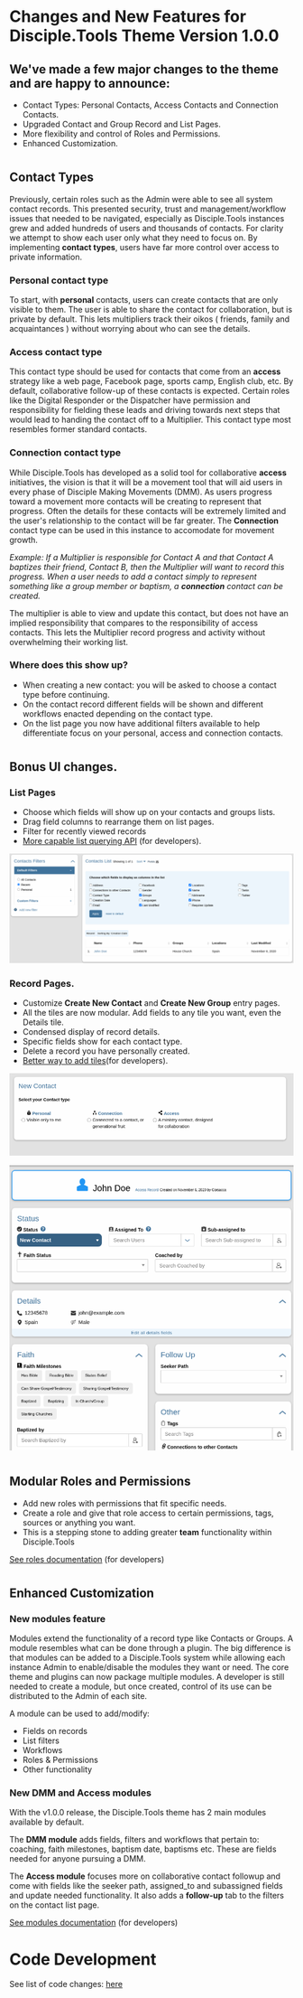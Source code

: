 # Changes and New Features for Disciple.Tools Theme Version 1.0.0 

## We've made a few major changes to the theme and are happy to announce:
- Contact Types: Personal Contacts, Access Contacts and Connection Contacts. 
- Upgraded Contact and Group Record and List Pages.
- More flexibility and control of Roles and Permissions.
- Enhanced Customization.

#

## Contact Types
Previously, certain roles such as the Admin were able to see all system contact records. This presented security, trust and management/workflow issues that needed to be navigated, especially as Disciple.Tools instances grew and added hundreds of users and thousands of contacts.  For clarity we attempt to show each user only what they need to focus on.  By implementing **contact types**, users have far more control over access to private information.

### **Personal** contact type  
To start, with **personal** contacts, users can create contacts that are only visible to them. The user is able to share the contact for collaboration, but is private by default. This lets multipliers track their oikos ( friends, family and acquaintances ) without worrying about who can see the details.

### **Access** contact type  
This contact type should be used for contacts that come from an **access** strategy like a web page, Facebook page, sports camp, English club, etc.  By default, collaborative follow-up of these contacts is expected. Certain roles like the Digital Responder or the Dispatcher have permission and responsibility for fielding these leads and driving towards next steps that would lead to handing the contact off to a Multiplier.  This contact type most resembles former standard contacts.  

### **Connection** contact type  
While Disciple.Tools has developed as a solid tool for collaborative **access** initiatives, the vision is that it will be a movement tool that will aid users in every phase of Disciple Making Movements (DMM).  As users progress toward a movement more contacts will be creating to represent that progress. Often the details for these contacts will be extremely limited and the user's relationship to the contact will be far greater. The **Connection** contact type can be used in this instance to accomodate for movement growth. 

*Example: If a Multiplier is responsible for Contact A and that Contact A baptizes their friend, Contact B, then the Multiplier will want to record this progress. When a user needs to add a contact simply to represent something like a group member or baptism, a **connection** contact can be created.* 

The multiplier is able to view and update this contact, but does not have an implied responsibility that compares to the responsibility of access contacts.  This lets the Multiplier record progress and activity without overwhelming their working list. 

### Where does this show up?
- When creating a new contact: you will be asked to choose a contact type before continuing.
- On the contact record different fields will be shown and different workflows enacted depending on the contact type.
- On the list page you now have additional filters available to help differentiate focus on your personal, access and connection contacts.

#

## Bonus UI changes.

### List Pages
- Choose which fields will show up on your contacts and groups lists.
- Drag field columns to rearrange them on list pages.
- Filter for recently viewed records
- [More capable list querying API](../list-query.md) (for developers).

![](../../assets/select-list-fields.png)

### Record Pages.
- Customize **Create New Contact** and **Create New Group** entry pages.
- All the tiles are now modular. Add fields to any tile you want, even the Details tile.
- Condensed display of record details.
- Specific fields show for each contact type.
- Delete a record you have personally created.
- [Better way to add tiles](../field-and-tiles.md)(for developers).

![](../../assets/create-contact-types.png)

![](../../assets/contact-details.png)

#

## Modular Roles and Permissions
- Add new roles with permissions that fit specific needs. 
- Create a role and give that role access to certain permissions, tags, sources or anything you want.
- This is a stepping stone to adding greater **team** functionality within Disciple.Tools

[See roles documentation](../roles-permissions.md) (for developers)

#

## Enhanced Customization 

### New modules feature
Modules extend the functionality of a record type like Contacts or Groups. A module resembles what can be done through a plugin. The big difference is that modules can be added to a Disciple.Tools system while allowing each instance Admin to enable/disable the modules they want or need. The core theme and plugins can now package multiple modules.  A developer is still needed to create a module, but once created, control of its use can be distributed to the Admin of each site.

A module can be used to add/modify:
- Fields on records
- List filters
- Workflows
- Roles & Permissions
- Other functionality

### New DMM and Access modules  
With the v1.0.0 release, the Disciple.Tools theme has 2 main modules available by default.

The **DMM module** adds fields, filters and workflows that pertain to: coaching, faith milestones, baptism date, baptisms etc. These are fields needed for anyone pursuing a DMM. 

The **Access module** focuses more on collaborative contact followup and come with fields like the seeker path, assigned_to and subassigned fields and update needed functionality. It also adds a **follow-up** tab to the filters on the contact list page.

[See modules documentation](../modules.md) (for developers)

#

#

# Code Development
See list of code changes: [here](./v1.0.0-dev-changes.md) 
